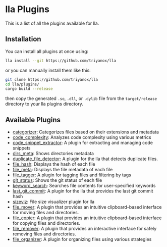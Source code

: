 # lla Plugins

This is a list of all the plugins available for lla.

## Installation

You can install all plugins at once using:

```bash
lla install --git https://github.com/triyanox/lla
```

or you can manually install them like this:

```bash
git clone https://github.com/triyanox/lla
cd lla/plugins/
cargo build --release
```

then copy the generated `.so`, `.dll`, or `.dylib` file from the `target/release` directory to your lla plugins directory.

## Available Plugins

- [categorizer](https://github.com/chaqchase/lla/tree/main/plugins/categorizer): Categorizes files based on their extensions and metadata
- [code_complexity](https://github.com/chaqchase/lla/tree/main/plugins/code_complexity): Analyzes code complexity using various metrics
- [code_snippet_extractor](https://github.com/chaqchase/lla/tree/main/plugins/code_snippet_extractor): A plugin for extracting and managing code snippets
- [dirs_meta](https://github.com/chaqchase/lla/tree/main/plugins/dirs_meta): Shows directories metadata
- [duplicate_file_detector](https://github.com/chaqchase/lla/tree/main/plugins/duplicate_file_detector): A plugin for the lla that detects duplicate files.
- [file_hash](https://github.com/chaqchase/lla/tree/main/plugins/file_hash): Displays the hash of each file
- [file_meta](https://github.com/chaqchase/lla/tree/main/plugins/file_meta): Displays the file metadata of each file
- [file_tagger](https://github.com/chaqchase/lla/tree/main/plugins/file_tagger): A plugin for tagging files and filtering by tags
- [git_status](https://github.com/chaqchase/lla/tree/main/plugins/git_status): Shows the git status of each file
- [keyword_search](https://github.com/chaqchase/lla/tree/main/plugins/keyword_search): Searches file contents for user-specified keywords
- [last_git_commit](https://github.com/chaqchase/lla/tree/main/plugins/last_git_commit): A plugin for the lla that provides the last git commit hash
- [sizeviz](https://github.com/chaqchase/lla/tree/main/plugins/sizeviz): File size visualizer plugin for lla
- [file_mover](https://github.com/chaqchase/lla/tree/main/plugins/file_mover): A plugin that provides an intuitive clipboard-based interface for moving files and directories.
- [file_copier](https://github.com/chaqchase/lla/tree/main/plugins/file_copier): A plugin that provides an intuitive clipboard-based interface for copying files and directories.
- [file_remover](https://github.com/chaqchase/lla/tree/main/plugins/file_remover): A plugin that provides an interactive interface for safely removing files and directories.
- [file_organizer](https://github.com/chaqchase/lla/tree/main/plugins/file_organizer): A plugin for organizing files using various strategies
